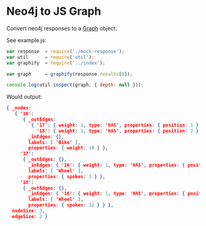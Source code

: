 # Neo4j to JS Graph

Convert neo4j responses to a [Graph](https://github.com/chenglou/data-structures/wiki/Graph) object.

See example.js:
``` js
var response  = require('./mock-response');
var util      = require('util');
var graphify  = require('../index');

var graph     = graphify(response.results[0]);

console.log(util.inspect(graph, { depth: null }));
```
Would output: 
``` json
{ _nodes:
   { '16':
      { _outEdges:
         { '17': { weight: 1, type: 'HAS', properties: { position: 1 }, id: '9' },
           '18': { weight: 1, type: 'HAS', properties: { position: 2 }, id: '10' } },
        _inEdges: {},
        labels: [ 'Bike' ],
        properties: { weight: 10 } },
     '17':
      { _outEdges: {},
        _inEdges: { '16': { weight: 1, type: 'HAS', properties: { position: 1 }, id: '9' } },
        labels: [ 'Wheel' ],
        properties: { spokes: 3 } },
     '18':
      { _outEdges: {},
        _inEdges: { '16': { weight: 1, type: 'HAS', properties: { position: 2 }, id: '10' } },
        labels: [ 'Wheel' ],
        properties: { spokes: 32 } } },
  nodeSize: 3,
  edgeSize: 2 }

```

